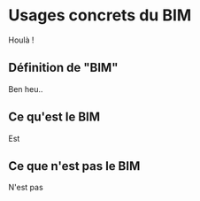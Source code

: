 # Usages concrets du BIM

Houlà !

## Définition de "BIM"

Ben heu..

## Ce qu'est le BIM

Est 


## Ce que n'est pas le BIM

N'est pas